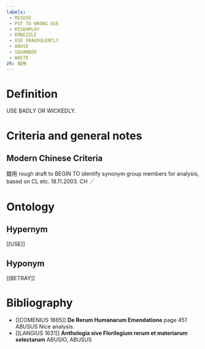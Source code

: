 ```yaml
---
labels: 
 - MISUSE
 - PUT TO WRONG USE
 - MISEMPLOY
 - EMBEZZLE
 - USE FRAUDULENTLY
 - ABUSE
 - SQUANDER
 - WASTE
zh: 錯用
---
```


# Definition
USE BADLY OR WICKEDLY.
# Criteria and general notes
## Modern Chinese Criteria
錯用
rough draft to BEGIN TO identify synonym group members for analysis, based on CL etc. 18.11.2003. CH ／
# Ontology

## Hypernym
[[USE]]
## Hyponym
[[BETRAY]]
# Bibliography
- [[COMENIUS 1665]]
**De Rerum Humanarum Emendatione** page 451
ABUSUS
Nice analysis.
- [[LANGIUS 1631]]
**Anthologia sive Florilegium rerum et materiarum selectarum** 
ABUSIO, ABUSUS